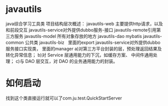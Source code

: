 # javautils
java综合学习工具类
项目结构层次概述：
javautils-web 主要提供http请求，以及和前段交互
javautils-service对外提供dubbo服务-接口
javautils-remote引用第三方服务
javautils-model 所有对象存放的地方
javautils-dao mybatis
javautils-common 公共类
javautils-biz  
里面的export javautils-service对外提供dubbo服务接口实现类，
 里面的manager
a)对第三方平台封装的层，预处理返回结果及转化异常信息；
b)对 Service 层通用能力的下沉，如缓存方案、 中间件通用处理；
c)与 DAO 层交互，对 DAO 的业务通用能力的封装。

# 如何启动
找到这个类直接运行就可以了com.ju.test.QuickStartServer   


